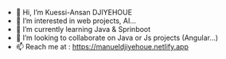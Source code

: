 - 👋 Hi, I’m Kuessi-Ansan DJIYEHOUE
- 👀 I’m interested in web projects, AI...
- 🌱 I’m currently learning Java & Sprinboot
- 💞️ I’m looking to collaborate on Java or Js projects (Angular...)
- 📫 Reach me at : https://manueldjiyehoue.netlify.app

<!---
KuessiAnsan/KuessiAnsan is a ✨ special ✨ repository because its `README.md` (this file) appears on your GitHub profile.
You can click the Preview link to take a look at your changes.
--->
